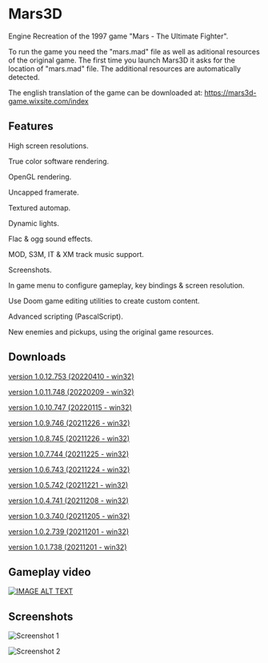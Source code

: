 # Mars3D
Engine Recreation of the 1997 game "Mars - The Ultimate Fighter".

To run the game you need the "mars.mad" file as well as aditional resources of the original game. 
The first time you launch Mars3D it asks for the location of "mars.mad" file. The additional resources are automatically detected.

The english translation of the game can be downloaded at: https://mars3d-game.wixsite.com/index

## Features
High screen resolutions.

True color software rendering.

OpenGL rendering.

Uncapped framerate.

Textured automap.

Dynamic lights.

Flac & ogg sound effects.

MOD, S3M, IT & XM track music support.

Screenshots.

In game menu to configure gameplay, key bindings & screen resolution.

Use Doom game editing utilities to create custom content.

Advanced scripting (PascalScript).

New enemies and pickups, using the original game resources.


## Downloads

[version 1.0.12.753 (20220410 - win32)](https://sourceforge.net/projects/mars3d/files/Mars3D_1.0/Mars3D_1.0.12.753_bin.zip/download)

[version 1.0.11.748 (20220209 - win32)](https://sourceforge.net/projects/mars3d/files/Mars3D_1.0/Mars3D_1.0.11.748_bin.zip/download)

[version 1.0.10.747 (20220115 - win32)](https://sourceforge.net/projects/mars3d/files/Mars3D_1.0/Mars3D_1.0.10.747_bin.zip/download)

[version 1.0.9.746 (20211226 - win32)](https://sourceforge.net/projects/mars3d/files/Mars3D_1.0/Mars3D_1.0.9.746_bin.zip/download)

[version 1.0.8.745 (20211226 - win32)](https://sourceforge.net/projects/mars3d/files/Mars3D_1.0/Mars3D_1.0.8.745_bin.zip/download)

[version 1.0.7.744 (20211225 - win32)](https://sourceforge.net/projects/mars3d/files/Mars3D_1.0/Mars3D_1.0.7.744_bin.zip/download)

[version 1.0.6.743 (20211224 - win32)](https://sourceforge.net/projects/mars3d/files/Mars3D_1.0/Mars3D_1.0.6.743_bin.zip/download)

[version 1.0.5.742 (20211221 - win32)](https://sourceforge.net/projects/mars3d/files/Mars3D_1.0/Mars3D_1.0.5.742_bin.zip/download)

[version 1.0.4.741 (20211208 - win32)](https://sourceforge.net/projects/mars3d/files/Mars3D_1.0/Mars3D_1.0.4.741_bin.zip/download)

[version 1.0.3.740 (20211205 - win32)](https://sourceforge.net/projects/mars3d/files/Mars3D_1.0/Mars3D_1.0.3.740_bin.zip/download)

[version 1.0.2.739 (20211201 - win32)](https://sourceforge.net/projects/mars3d/files/Mars3D_1.0/Mars3D_1.0.2.739_bin.zip/download)

[version 1.0.1.738 (20211201 - win32)](https://sourceforge.net/projects/mars3d/files/Mars3D_1.0/Mars3D_1.0.1.738_bin.zip/download)

## Gameplay video

[![IMAGE ALT TEXT](http://img.youtube.com/vi/vzAm9i1JUTU/0.jpg)](https://www.youtube.com/watch?v=vzAm9i1JUTU "Mars3D - Gameplay video")

## Screenshots

![Screenshot 1](https://i.postimg.cc/Hk3GSNg0/SSHOT-Mars3-D-20211110-152759232.png "Screenshot 1")

![Screenshot 2](https://i.postimg.cc/W44Bx7NB/SSHOT-Mars3-D-20211110-152833190.png "Screenshot 2")

